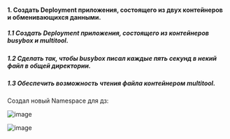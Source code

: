 #### 1. Создать Deployment приложения, состоящего из двух контейнеров и обменивающихся данными.

##### 1.1 Создать Deployment приложения, состоящего из контейнеров busybox и multitool.

##### 1.2 Сделать так, чтобы busybox писал каждые пять секунд в некий файл в общей директории.

##### 1.3 Обеспечить возможность чтения файла контейнером multitool.

Создал новый Namespace для дз:

![image](https://github.com/inyushov/devops-netology/assets/127683348/1554531d-a7e4-49aa-b0f2-e52b40f35257)

![image](https://github.com/inyushov/devops-netology/assets/127683348/d002c5d0-cd58-442a-b645-56458f28db52)










